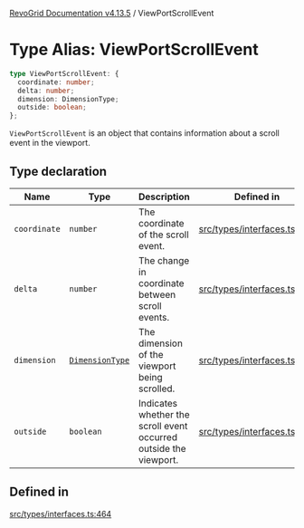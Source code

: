 [RevoGrid Documentation v4.13.5](README.md) / ViewPortScrollEvent

# Type Alias: ViewPortScrollEvent

```ts
type ViewPortScrollEvent: {
  coordinate: number;
  delta: number;
  dimension: DimensionType;
  outside: boolean;
};
```

`ViewPortScrollEvent` is an object that contains information about a scroll
event in the viewport.

## Type declaration

| Name | Type | Description | Defined in |
| ------ | ------ | ------ | ------ |
| `coordinate` | `number` | The coordinate of the scroll event. | [src/types/interfaces.ts:472](https://github.com/revolist/revogrid/blob/f32590b4b251a55e7610f26e48cd67947bdd6441/src/types/interfaces.ts#L472) |
| `delta` | `number` | The change in coordinate between scroll events. | [src/types/interfaces.ts:476](https://github.com/revolist/revogrid/blob/f32590b4b251a55e7610f26e48cd67947bdd6441/src/types/interfaces.ts#L476) |
| `dimension` | [`DimensionType`](TypeAlias.DimensionType.md) | The dimension of the viewport being scrolled. | [src/types/interfaces.ts:468](https://github.com/revolist/revogrid/blob/f32590b4b251a55e7610f26e48cd67947bdd6441/src/types/interfaces.ts#L468) |
| `outside` | `boolean` | Indicates whether the scroll event occurred outside the viewport. | [src/types/interfaces.ts:480](https://github.com/revolist/revogrid/blob/f32590b4b251a55e7610f26e48cd67947bdd6441/src/types/interfaces.ts#L480) |

## Defined in

[src/types/interfaces.ts:464](https://github.com/revolist/revogrid/blob/f32590b4b251a55e7610f26e48cd67947bdd6441/src/types/interfaces.ts#L464)
